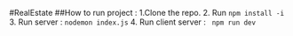 #RealEstate
##How to run project :
1.Clone the repo.
2. Run ```npm install -i ```
3. Run server : ```nodemon index.js```
4. Run client server : ``` npm run dev```
